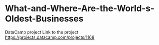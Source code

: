 # What-and-Where-Are-the-World-s-Oldest-Businesses
DataCamp project
Link to the project https://projects.datacamp.com/projects/1168 
